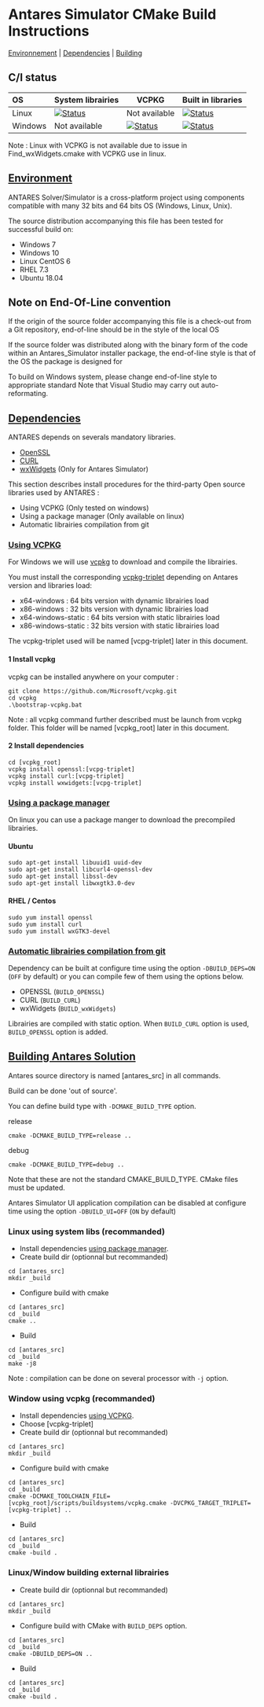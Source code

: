 ﻿# Antares Simulator CMake Build Instructions

[Environnement](#environment) | [Dependencies](#dependencies) | [Building](#building-antares-solution)

## C/I status
| OS     | System librairies | VCPKG | Built in libraries |
|:-------|-----|--------|------|
| Linux  | [![Status][linux_system_svg]][linux_system_link] |Not available  | [![Status][linux_deps_build_svg]][linux_deps_build_link] |
| Windows  | Not available|  [![Status][windows_vcpkg_svg]][windows_vcpkg_link] | [![Status][windows_deps_build_svg]][windows_deps_build_link] |


[linux_system_svg]: https://github.com/AntaresSimulatorTeam/Antares_Simulator/workflows/Linux%20CI%20(system%20libs)/badge.svg?branch=feature%2Fcmake_build_dependency_option

[linux_system_link]: https://github.com/AntaresSimulatorTeam/Antares_Simulator/actions?query=workflow%3A"Linux%20CI%20(system%20libs)"

[linux_deps_build_svg]: https://github.com/AntaresSimulatorTeam/Antares_Simulator/workflows/Linux%20CI%20(deps.%20compilation)/badge.svg?branch=feature%2Fcmake_build_dependency_option

[linux_deps_build_link]: https://github.com/AntaresSimulatorTeam/Antares_Simulator/actions?query=workflow%3A"Linux%20CI%20(deps.%20compilation)"

[windows_deps_build_svg]: https://github.com/AntaresSimulatorTeam/Antares_Simulator/workflows/Windows%20CI%20(deps.%20compilation)/badge.svg?branch=feature%2Fcmake_build_dependency_option

[windows_deps_build_link]: https://github.com/AntaresSimulatorTeam/Antares_Simulator/actions?query=workflow%3A"Windows%20CI%20(deps.%20compilation)"

[windows_vcpkg_svg]: https://github.com/AntaresSimulatorTeam/Antares_Simulator/workflows/Windows%20CI%20(VCPKG)/badge.svg?branch=feature%2Fcmake_build_dependency_option

[windows_vcpkg_link]: https://github.com/AntaresSimulatorTeam/Antares_Simulator/actions?query=workflow%3A"Linux%20CI%20(VCPKG)"

Note : Linux with VCPKG is not available due to issue in Find_wxWidgets.cmake with VCPKG use in linux.

## [Environment](#env)
ANTARES Solver/Simulator is a cross-platform project using components compatible
with many 32 bits and 64 bits OS (Windows, Linux, Unix). 

The source distribution accompanying this file has been tested for successful build on:

- Windows 7
- Windows 10
- Linux CentOS  6
- RHEL 7.3
- Ubuntu 18.04

## Note on End-Of-Line convention
If the origin of the source folder accompanying this file is a check-out 
from a Git repository, end-of-line should be in the style of the local OS

If the source folder was distributed along with the binary form of the code
within an Antares_Simulator installer package, the end-of-line style is that of
the OS the package is designed for

To build on Windows system, please change end-of-line style to appropriate standard 
Note that Visual Studio may carry out auto-reformating. 
 

## [Dependencies](#deps)
 ANTARES depends on severals mandatory libraries. 
 - [OpenSSL](https://github.com/openssl/openssl)
 - [CURL](https://github.com/curl/curl)
 - [wxWidgets](https://github.com/wxWidgets/wxWidgets)
 (Only for Antares Simulator)

This section describes install procedures for the third-party Open source libraries used by ANTARES :
- Using VCPKG (Only tested on windows)
- Using a package manager (Only available on linux)
- Automatic librairies compilation from git


### [Using VCPKG](#vcpkg)

For Windows we will use [vcpkg](https://github.com/microsoft/vcpkg) to download and compile the librairies.

You must install the corresponding [vcpkg-triplet](https://vcpkg.readthedocs.io/en/latest/users/integration/#triplet-selection) depending on Antares version and libraries load:

- x64-windows        : 64 bits version with dynamic librairies load
- x86-windows        : 32 bits version with dynamic librairies load
- x64-windows-static : 64 bits version with static librairies load
- x86-windows-static : 32 bits version with static librairies load

The vcpkg-triplet used will be named [vcpg-triplet] later in this document.

#### 1 Install vcpkg 

vcpkg can be installed anywhere on your computer :

```
git clone https://github.com/Microsoft/vcpkg.git
cd vcpkg
.\bootstrap-vcpkg.bat
```

Note : all vcpkg command further described must be launch from vcpkg folder. This folder will be named [vcpkg_root] later in this document.

#### 2 Install dependencies
```
cd [vcpkg_root]
vcpkg install openssl:[vcpg-triplet] 
vcpkg install curl:[vcpg-triplet] 
vcpkg install wxwidgets:[vcpg-triplet] 
```
### [Using a package manager](#linux_manager)
On linux you can use a package manger to download the precompiled librairies.

#### Ubuntu

```
sudo apt-get install libuuid1 uuid-dev
sudo apt-get install libcurl4-openssl-dev
sudo apt-get install libssl-dev
sudo apt-get install libwxgtk3.0-dev
```

#### RHEL / Centos

```
sudo yum install openssl
sudo yum install curl
sudo yum install wxGTK3-devel
```
### [Automatic librairies compilation from git](#git_compil)
Dependency can be built  at configure time using the option `-DBUILD_DEPS=ON` (`OFF` by default) or you can compile few of them using the options below.

* OPENSSL (`BUILD_OPENSSL`)
* CURL (`BUILD_CURL`)
* wxWidgets (`BUILD_wxWidgets`)

Librairies are compiled with static option. When `BUILD_CURL` option is used, `BUILD_OPENSSL` option is added.

## [Building Antares Solution](#build)
Antares source directory is named [antares_src] in all commands.

Build can be done 'out of source'.

You can define build type with ```-DCMAKE_BUILD_TYPE``` option.

release

```
cmake -DCMAKE_BUILD_TYPE=release ..
```
 debug
 ```
cmake -DCMAKE_BUILD_TYPE=debug ..
```
Note that these are not the standard CMAKE_BUILD_TYPE. CMake files must be updated.

Antares Simulator UI application compilation can be disabled at configure time using the option `-DBUILD_UI=OFF` (`ON` by default)

### Linux using system libs (recommanded)
- Install dependencies [using package manager](#using-a-package-manager).
- Create build dir (optionnal but recommanded)
```
cd [antares_src]
mkdir _build
```
- Configure build with cmake

```
cd [antares_src]
cd _build
cmake ..
```
- Build
 ```
cd [antares_src]
cd _build
make -j8
```
Note : compilation can be done on several processor with ```-j``` option.

### Window using vcpkg (recommanded)
- Install dependencies [using VCPKG](#using-vcpkg).
- Choose [vcpkg-triplet]
- Create build dir (optionnal but recommanded)
```
cd [antares_src]
mkdir _build
```
- Configure build with cmake

```
cd [antares_src]
cd _build
cmake -DCMAKE_TOOLCHAIN_FILE=[vcpkg_root]/scripts/buildsystems/vcpkg.cmake -DVCPKG_TARGET_TRIPLET=[vcpkg-triplet] ..
```
- Build
 ```
cd [antares_src]
cd _build
cmake -build .
```

### Linux/Window building external librairies
- Create build dir (optionnal but recommanded)
```
cd [antares_src]
mkdir _build
```
- Configure build with CMake with ```BUILD_DEPS``` option.

```
cd [antares_src]
cd _build
cmake -DBUILD_DEPS=ON ..
```
- Build
 ```
cd [antares_src]
cd _build
cmake -build .
```
